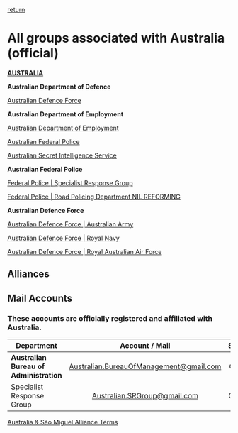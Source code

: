 [return](https://github.com/EXYZED/AustralianPublicRepository/blob/PublicInformation/README.md)

# All groups associated with Australia (official)

[**AUSTRALIA**](https://www.roblox.com/My/Groups.aspx?gid=3158181)

**Australian Department of Defence**

[Australian Defence Force](https://www.roblox.com/My/Groups.aspx?gid=3223022)

**Australian Department of Employment**

[Australian Department of Employment](https://www.roblox.com/Groups/group.aspx?gid=3223198)

[Australian Federal Police](https://www.roblox.com/My/Groups.aspx?gid=3158310)

[Australian Secret Intelligence Service](https://www.roblox.com/My/Groups.aspx?gid=3189276)

**Australian Federal Police**

[Federal Police | Specialist Response Group](https://www.roblox.com/My/Groups.aspx?gid=3186428)

[Federal Police | Road Policing Department NIL REFORMING]()

**Australian Defence Force**

[Australian Defence Force | Australian Army](https://www.roblox.com/Groups/group.aspx?gid=3223119)

[Australian Defence Force | Royal Navy](https://www.roblox.com/Groups/group.aspx?gid=3229845)

[Australian Defence Force | Royal Australian Air Force](https://www.roblox.com/Groups/group.aspx?gid=3229853)

Alliances
---------------------

Mail Accounts
--------------

### These accounts are officially registered and affiliated with Australia.

| Department              | Account / Mail                | Status          |
| ------------------------------------- |:-----------------------------:| ---------------:|
| **Australian Bureau of Administration** | Australian.BureauOfManagement@gmail.com      | Online |
| Specialist Response Group     | Australian.SRGroup@gmail.com  | Offline |





[Australia & São Miguel Alliance Terms](https://docs.google.com/document/d/1C44GCZu7FP5xFG4RY9Nbhc8CWNfYye1BMbQ88_1O4Rs/edit#heading=h.9utpiis8nul6)
